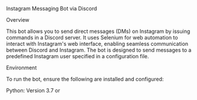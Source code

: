Instagram Messaging Bot via Discord

Overview

This bot allows you to send direct messages (DMs) on Instagram by issuing commands in a Discord server. It uses Selenium for web automation to interact with Instagram's web interface, enabling seamless communication between Discord and Instagram. The bot is designed to send messages to a predefined Instagram user specified in a configuration file.

Environment

To run the bot, ensure the following are installed and configured:





Python: Version 3.7 or
